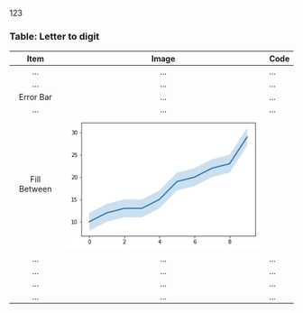 123

### Table: Letter to digit
|Item|Image|Code|
|:----------:|:----------:|:----------|
|...|...|...|
|...|...|...|
|Error Bar|...|...|
|...|...|...|
|Fill Between|![Fill_Between](https://github.com/TsaiJeff1209/Python-Notebook/blob/master/.Package%20Matplotlib/fill_between.png)||
|...|...|...|
|...|...|...|
|...|...|...|
|...|...|...|

